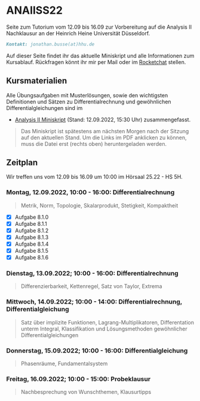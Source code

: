 # ANAIISS22
Seite zum Tutorium vom 12.09 bis 16.09 zur Vorbereitung auf die Analysis II Nachklausur an der Heinrich Heine Universität Düsseldorf.

```markdown
Kontakt: jonathan.busse(at)hhu.de
```

Auf dieser Seite findet ihr das aktuelle Miniskript und alle Informationen zum Kursablauf.
Rückfragen könnt ihr mir per Mail oder im [Rocketchat](https://rocketchat.hhu.de/invite/dxCi6C) stellen.

## Kursmaterialien
Alle Übungsaufgaben mit Musterlösungen, sowie den wichtigsten Definitionen und Sätzen zu Differentialrechnung und gewöhnlichen Differentialgleichungen sind im
- [Analysis II Miniskript](https://github.com/JoKaBus/ANAIISS22/blob/main/skript/AnalysisIIMiniskript.pdf) 
(Stand: 12.09.2022, 15:30 Uhr)
zusammengefasst.

> Das Miniskript ist spätestens am nächsten Morgen nach der Sitzung auf den aktuellen Stand.
> Um die Links im PDF anklicken zu können, muss die Datei erst (rechts oben) heruntergeladen werden.

## Zeitplan
Wir treffen uns vom 12.09 bis 16.09 um 10:00 im Hörsaal 25.22 - HS 5H.

### Montag, 12.09.2022, 10:00 - 16:00: Differentialrechnung
> Metrik, Norm, Topologie, Skalarprodukt, Stetigkeit, Kompaktheit

- [x] Aufgabe 8.1.0
- [x] Aufgabe 8.1.1
- [x] Aufgabe 8.1.2
- [x] Aufgabe 8.1.3
- [x] Aufgabe 8.1.4
- [x] Aufgabe 8.1.5
- [x] Aufgabe 8.1.6

### Dienstag, 13.09.2022; 10:00 - 16:00: Differentialrechnung
> Differenzierbarkeit, Kettenregel, Satz von Taylor, Extrema

### Mittwoch, 14.09.2022; 10:00 - 14:00: Differentialrechnung, Differentialgleichung
> Satz über implizite Funktionen, Lagrang-Multiplikatoren, Differentation unterm Integral, Klassifikation und Lösungsmethoden gewöhnlicher Differentialgleichungen

### Donnerstag, 15.09.2022; 10:00 - 16:00: Differentialgleichung
> Phasenräume, Fundamentalsystem

### Freitag, 16.09.2022; 10:00 - 15:00: Probeklausur
> Nachbesprechung von Wunschthemen, Klausurtipps
